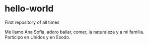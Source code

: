 # hello-world
First repository of all times

Me llamo  Ana Sofía, adoro bailar, comer, la naturaleza y a mi familia. 
Participo en Unidos y en Exodo. 
